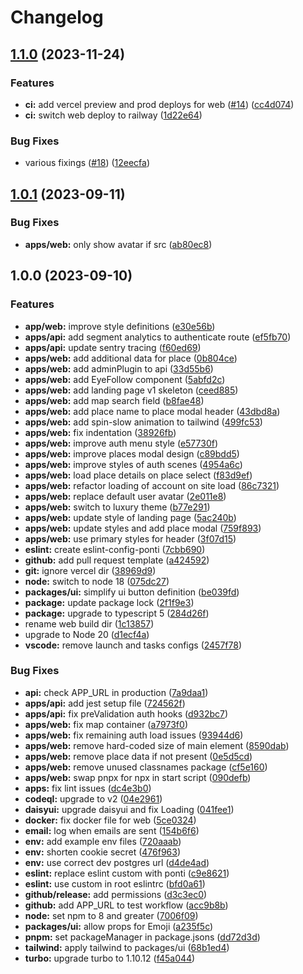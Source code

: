 # Changelog

## [1.1.0](https://github.com/theponti/rocco/compare/v1.0.1...v1.1.0) (2023-11-24)


### Features

* **ci:** add vercel preview and prod deploys for web ([#14](https://github.com/theponti/rocco/issues/14)) ([cc4d074](https://github.com/theponti/rocco/commit/cc4d074418924bce1ecb688378243733534fea90))
* **ci:** switch web deploy to railway ([1d22e64](https://github.com/theponti/rocco/commit/1d22e644effe153f45f049178ea635182bca2fe6))


### Bug Fixes

* various fixings ([#18](https://github.com/theponti/rocco/issues/18)) ([12eecfa](https://github.com/theponti/rocco/commit/12eecfaab901da3aa8aac47e6be319cde4b36404))

## [1.0.1](https://github.com/theponti/rocco/compare/v1.0.0...v1.0.1) (2023-09-11)


### Bug Fixes

* **apps/web:** only show avatar if src ([ab80ec8](https://github.com/theponti/rocco/commit/ab80ec882aec765ae01ce9b5aaba2138580389a8))

## 1.0.0 (2023-09-10)


### Features

* **app/web:** improve style definitions ([e30e56b](https://github.com/theponti/rocco/commit/e30e56b71b7d2136fb34e7274d192c638a04b218))
* **apps/api:** add segment analytics to authenticate route ([ef5fb70](https://github.com/theponti/rocco/commit/ef5fb7052face0ea3451ddbc19f4210bae1ee6ae))
* **apps/api:** update sentry tracing ([f60ed69](https://github.com/theponti/rocco/commit/f60ed69789b589681aa0846924c85ab0a7351aab))
* **apps/web:** add additional data for place ([0b804ce](https://github.com/theponti/rocco/commit/0b804ce0ea84b5e40f3b27855d9ca5673ee8e0e6))
* **apps/web:** add adminPlugin to api ([33d55b6](https://github.com/theponti/rocco/commit/33d55b61f93f09a24998bafee2b7cf1523d6e691))
* **apps/web:** add EyeFollow component ([5abfd2c](https://github.com/theponti/rocco/commit/5abfd2c7e1ce70f00f555e9fc7cfb98678b21d7f))
* **apps/web:** add landing page v1 skeleton ([ceed885](https://github.com/theponti/rocco/commit/ceed8858712b6760a044a00573d91d689197a1fb))
* **apps/web:** add map search field ([b8fae48](https://github.com/theponti/rocco/commit/b8fae48a84fe8a1f8428c52535839cec15f00f76))
* **apps/web:** add place name to place modal header ([43dbd8a](https://github.com/theponti/rocco/commit/43dbd8ad3b6ceba0073f395bb379a17588d64643))
* **apps/web:** add spin-slow animation to tailwind ([499fc53](https://github.com/theponti/rocco/commit/499fc5372909740aaefb341c5f02a4c5063c9884))
* **apps/web:** fix indentation ([38926fb](https://github.com/theponti/rocco/commit/38926fbaf39cd3f15ff7ff3481060d2dd74acce7))
* **apps/web:** improve auth menu style ([e57730f](https://github.com/theponti/rocco/commit/e57730f31078079190c61ed2b4eec184631315a6))
* **apps/web:** improve places modal design ([c89bdd5](https://github.com/theponti/rocco/commit/c89bdd5918ae5902b888c474325391d8d8489507))
* **apps/web:** improve styles of auth scenes ([4954a6c](https://github.com/theponti/rocco/commit/4954a6c0ca29c3ebdc7772299800e68cb67a6226))
* **apps/web:** load place details on place select ([f83d9ef](https://github.com/theponti/rocco/commit/f83d9ef5745b2dd3f497215ec75df39630fce388))
* **apps/web:** refactor loading of account on site load ([86c7321](https://github.com/theponti/rocco/commit/86c7321257f974e01751af17299ea8d7546138fb))
* **apps/web:** replace default user avatar ([2e011e8](https://github.com/theponti/rocco/commit/2e011e8c05a0ba204e31659344dfb0fe76295f14))
* **apps/web:** switch to luxury theme ([b77e291](https://github.com/theponti/rocco/commit/b77e2917fd4b5b6129f4612305c2f1e58f4e8d87))
* **apps/web:** update style of landing page ([5ac240b](https://github.com/theponti/rocco/commit/5ac240bac6804bea7a34cfa6f58d33e432506fe8))
* **apps/web:** update styles and add place modal ([759f893](https://github.com/theponti/rocco/commit/759f893423a3c15427f10d8f5adbcf1aa2891249))
* **apps/web:** use primary styles for header ([3f07d15](https://github.com/theponti/rocco/commit/3f07d15a7340a067c28a4a66004e4db473d90302))
* **eslint:** create eslint-config-ponti ([7cbb690](https://github.com/theponti/rocco/commit/7cbb69096b456af9d4e97157a1f0c47f830bbd91))
* **github:** add pull request template ([a424592](https://github.com/theponti/rocco/commit/a424592f9eacd4e545e4d317ce1264ad5f3f32be))
* **git:** ignore vercel dir ([38969d9](https://github.com/theponti/rocco/commit/38969d9648ba62426deecf8556d5cf48836a62e4))
* **node:** switch to node 18 ([075dc27](https://github.com/theponti/rocco/commit/075dc2720b410d04dcaf5b69dd093e4179fad487))
* **packages/ui:** simplify ui button definition ([be039fd](https://github.com/theponti/rocco/commit/be039fdcc90a130eacf43df9e920c9a20413bb66))
* **package:** update package lock ([2f1f9e3](https://github.com/theponti/rocco/commit/2f1f9e363542e3053deb859decd5ff51649865d8))
* **package:** upgrade to typescript 5 ([284d26f](https://github.com/theponti/rocco/commit/284d26f3c3aae45969473f2695d74991386d8e5c))
* rename web build dir ([1c13857](https://github.com/theponti/rocco/commit/1c138575515c53eb72fb90c9bb7a9cc213c8e5c3))
* upgrade to Node 20 ([d1ecf4a](https://github.com/theponti/rocco/commit/d1ecf4a38c364b269d5fe0e765008a93c3d9c7ab))
* **vscode:** remove launch and tasks configs ([2457f78](https://github.com/theponti/rocco/commit/2457f78726d661b66abb6e02c4634479a666e772))


### Bug Fixes

* **api:** check APP_URL in production ([7a9daa1](https://github.com/theponti/rocco/commit/7a9daa19022bcf4e0e5af4a4699d3a29937566e3))
* **apps/api:** add jest setup file ([724562f](https://github.com/theponti/rocco/commit/724562fdbe6857b1f6f479a452e34f1d3e4e44ed))
* **apps/api:** fix preValidation auth hooks ([d932bc7](https://github.com/theponti/rocco/commit/d932bc70aebb4b86147ed55f7df2f7a282408401))
* **apps/web:** fix map container ([a7973f0](https://github.com/theponti/rocco/commit/a7973f0da3791324a6950b2ff535e100b2cedaf1))
* **apps/web:** fix remaining auth load issues ([93944d6](https://github.com/theponti/rocco/commit/93944d658c1ccd8c25335f9bad9765782b723692))
* **apps/web:** remove hard-coded size of main element ([8590dab](https://github.com/theponti/rocco/commit/8590dab1ec83107027b24b6789386c365bb552c1))
* **apps/web:** remove place data if not present ([0e5d5cd](https://github.com/theponti/rocco/commit/0e5d5cdfa55b1eab60335a0964f7bb558c336565))
* **apps/web:** remove unused classnames package ([cf5e160](https://github.com/theponti/rocco/commit/cf5e160b4d72daa737d5fbefbd9ba56f2a7d3448))
* **apps/web:** swap pnpx for npx in start script ([090defb](https://github.com/theponti/rocco/commit/090defba7f37b3b990276fe0b6ab32af537cef39))
* **apps:** fix lint issues ([dc4e3b0](https://github.com/theponti/rocco/commit/dc4e3b0d824ffa93a18e46cc3af3293f4bae0928))
* **codeql:** upgrade to v2 ([04e2961](https://github.com/theponti/rocco/commit/04e2961f828832ffa19c4b50c21dbca737f7b3e4))
* **daisyui:** upgrade daisyui and fix Loading ([041fee1](https://github.com/theponti/rocco/commit/041fee19407da4790e4d2e4ecb8cedfad8e41426))
* **docker:** fix docker file for web ([5ce0324](https://github.com/theponti/rocco/commit/5ce0324075932d3849c1a2c95c3448dab46ffa38))
* **email:** log when emails are sent ([154b6f6](https://github.com/theponti/rocco/commit/154b6f622262b587dc8a941eaf81ba8e0f0a4376))
* **env:** add example env files ([720aaab](https://github.com/theponti/rocco/commit/720aaab45b515bab78cda9ba4171bcb7e9ad24cd))
* **env:** shorten cookie secret ([476f963](https://github.com/theponti/rocco/commit/476f9638363bdc026f86716e85ceaf74be019027))
* **env:** use correct dev postgres url ([d4de4ad](https://github.com/theponti/rocco/commit/d4de4ad1c375fda76212f0b0c76580a6ca21ea3a))
* **eslint:** replace eslint custom with ponti ([c9e8621](https://github.com/theponti/rocco/commit/c9e86216e72d0124e943d37434499898c84fded7))
* **eslint:** use custom in root eslintrc ([bfd0a61](https://github.com/theponti/rocco/commit/bfd0a61561598f3ba3d90d5eebdcdb3dfc6f5727))
* **github/release:** add permissions ([d3c3ec0](https://github.com/theponti/rocco/commit/d3c3ec0d478554869a0727839555ba17f734cf60))
* **github:** add APP_URL to test workflow ([acc9b8b](https://github.com/theponti/rocco/commit/acc9b8b3507d232dd9a6bd862202da6a546b1dd2))
* **node:** set npm to 8 and greater ([7006f09](https://github.com/theponti/rocco/commit/7006f09a07d123cbcf28c3ee70ef424eb3ef3a51))
* **packages/ui:** allow props for Emoji ([a235f5c](https://github.com/theponti/rocco/commit/a235f5ccf66c41a837f7df045e047e19cee6415f))
* **pnpm:** set packageManager in package.jsons ([dd72d3d](https://github.com/theponti/rocco/commit/dd72d3d68be553ee74e63a3a99dd6a86a09c9d18))
* **tailwind:** apply tailwind to packages/ui ([68b1ed4](https://github.com/theponti/rocco/commit/68b1ed46eb657c2e60cd6f32a9048ba1bb7f01f7))
* **turbo:** upgrade turbo to 1.10.12 ([f45a044](https://github.com/theponti/rocco/commit/f45a044f5cdeb05147cff2673e486da38ef914e1))
